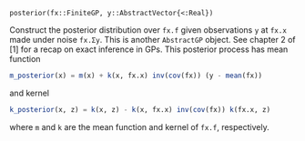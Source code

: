 ```
posterior(fx::FiniteGP, y::AbstractVector{<:Real})
```

Construct the posterior distribution over `fx.f` given observations `y` at `fx.x` made under noise `fx.Σy`. This is another `AbstractGP` object. See chapter 2 of [1] for a recap on exact inference in GPs. This posterior process has mean function

```julia
m_posterior(x) = m(x) + k(x, fx.x) inv(cov(fx)) (y - mean(fx))
```

and kernel

```julia
k_posterior(x, z) = k(x, z) - k(x, fx.x) inv(cov(fx)) k(fx.x, z)
```

where `m` and `k` are the mean function and kernel of `fx.f`, respectively.
